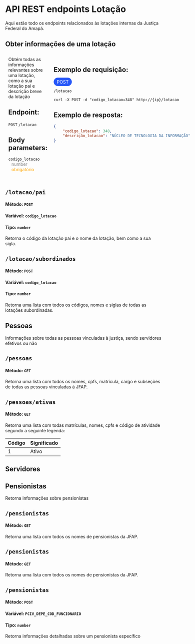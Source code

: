 # API REST endpoints Lotação

Aqui estão todo os endpoints relacionados às lotações internas da Justiça Federal do Amapá.

## Obter informações de uma lotação

<div style="display: flex;">

<div style="padding: 10px;">
Obtém todas as informações relevantes sobre uma lotação, como a sua lotação pai e descrição breve da lotação

## Endpoint:

`POST` `/lotacao`

## Body parameters:

<code>codigo_lotacao</code> <span style="color:grey; padding: 0 10px;">number</span> <span style="color:orange; padding: 0 10px;">obrigatório</span>

</div>

<div style="padding: 10px;">

## Exemplo de requisição:


<span style="background-color:rgb(38, 87, 248); color: white; padding: 5px 10px; border-radius: 30px;">POST</span> 

`/lotacao`


```nginx
curl -X POST -d "codigo_lotacao=348" http://{ip}/lotacao
``` 

## Exemplo de resposta:

```json
{
    "codigo_lotacao": 348,
    "descrição_lotacao": "NÚCLEO DE TECNOLOGIA DA INFORMAÇÃO"
}
```

</div>

</div>



## `/lotacao/pai`

#### Método: `POST`

#### Variável: `codigo_lotacao`

#### Tipo: `number`

Retorna o código da lotação pai e o nome da lotação, bem como a sua sigla.

## `/lotacao/subordinados`

#### Método: `POST`

#### Variável: `codigo_lotacao`

#### Tipo: `number`

Retorna uma lista com todos os códigos, nomes e siglas de todas as lotações subordinadas.

## Pessoas

Informações sobre todas as pessoas vinculadas à justiça, sendo servidores efetivos ou não

## `/pessoas`

#### Método: `GET`

Retorna uma lista com todos os nomes, cpfs, matrícula, cargo e subseções de todas as pessoas vinculadas à JFAP.

## `/pessoas/ativas`

#### Método: `GET`

Retorna uma lista com todas matrículas, nomes, cpfs e código de atividade segundo a seguinte legenda:

| Código | Significado |
| ------ | ----------- |
| 1      | Ativo       |

## Servidores

## Pensionistas

Retorna informações sobre pensionistas

## `/pensionistas`

#### Método: `GET`

Retorna uma lista com todos os nomes de pensionistas da JFAP.

## `/pensionistas`

#### Método: `GET`

Retorna uma lista com todos os nomes de pensionistas da JFAP.

## `/pensionistas`

#### Método: `POST`

#### Variável: `PCIV_DEPE_COD_FUNCIONARIO`

#### Tipo: `number`

Retorna informações detalhadas sobre um pensionista específico
